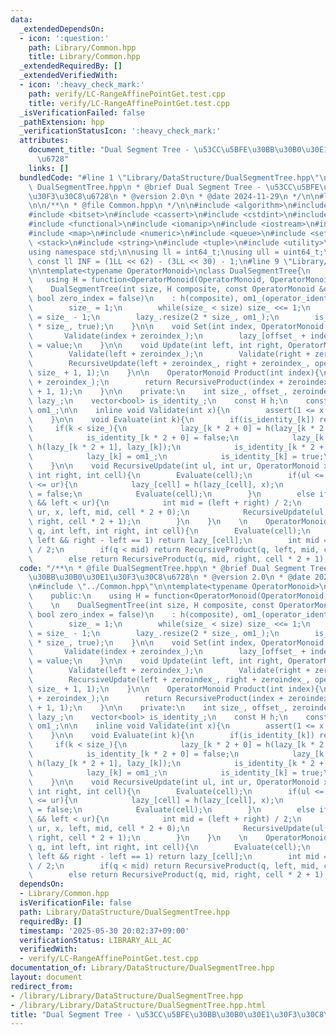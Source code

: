 ```yaml
---
data:
  _extendedDependsOn:
  - icon: ':question:'
    path: Library/Common.hpp
    title: Library/Common.hpp
  _extendedRequiredBy: []
  _extendedVerifiedWith:
  - icon: ':heavy_check_mark:'
    path: verify/LC-RangeAffinePointGet.test.cpp
    title: verify/LC-RangeAffinePointGet.test.cpp
  _isVerificationFailed: false
  _pathExtension: hpp
  _verificationStatusIcon: ':heavy_check_mark:'
  attributes:
    document_title: "Dual Segment Tree - \u53CC\u5BFE\u30BB\u30B0\u30E1\u30F3\u30C8\
      \u6728"
    links: []
  bundledCode: "#line 1 \"Library/DataStructure/DualSegmentTree.hpp\"\n/**\n * @file\
    \ DualSegmentTree.hpp\n * @brief Dual Segment Tree - \u53CC\u5BFE\u30BB\u30B0\u30E1\
    \u30F3\u30C8\u6728\n * @version 2.0\n * @date 2024-11-29\n */\n\n#line 2 \"Library/Common.hpp\"\
    \n\n/**\n * @file Common.hpp\n */\n\n#include <algorithm>\n#include <array>\n\
    #include <bitset>\n#include <cassert>\n#include <cstdint>\n#include <deque>\n\
    #include <functional>\n#include <iomanip>\n#include <iostream>\n#include <limits>\n\
    #include <map>\n#include <numeric>\n#include <queue>\n#include <set>\n#include\
    \ <stack>\n#include <string>\n#include <tuple>\n#include <utility>\n#include <vector>\n\
    using namespace std;\n\nusing ll = int64_t;\nusing ull = uint64_t;\n\nconstexpr\
    \ const ll INF = (1LL << 62) - (3LL << 30) - 1;\n#line 9 \"Library/DataStructure/DualSegmentTree.hpp\"\
    \n\ntemplate<typename OperatorMonoid>\nclass DualSegmentTree{\n    public:\n \
    \   using H = function<OperatorMonoid(OperatorMonoid, OperatorMonoid)>;\n    \n\
    \    DualSegmentTree(int size, H composite, const OperatorMonoid &operator_identity,\
    \ bool zero_index = false)\n    : h(composite), om1_(operator_identity), zeroindex_(zero_index){\n\
    \        size_ = 1;\n        while(size_ < size) size_ <<= 1;\n        offset_\
    \ = size_ - 1;\n        lazy_.resize(2 * size_, om1_);\n        is_identity_.resize(2\
    \ * size_, true);\n    }\n\n    void Set(int index, OperatorMonoid value){\n \
    \       Validate(index + zeroindex_);\n        lazy_[offset_ + index + zeroindex_]\
    \ = value;\n    }\n\n    void Update(int left, int right, OperatorMonoid operation){\n\
    \        Validate(left + zeroindex_);\n        Validate(right + zeroindex_ - 1);\n\
    \        RecursiveUpdate(left + zeroindex_, right + zeroindex_, operation, 1,\
    \ size_ + 1, 1);\n    }\n\n    OperatorMonoid Product(int index){\n        Validate(index\
    \ + zeroindex_);\n        return RecursiveProduct(index + zeroindex_, 1, size_\
    \ + 1, 1);\n    }\n\n    private:\n    int size_, offset_, zeroindex_;\n    vector<OperatorMonoid>\
    \ lazy_;\n    vector<bool> is_identity_;\n    const H h;\n    const OperatorMonoid\
    \ om1_;\n\n    inline void Validate(int x){\n        assert(1 <= x && x <= size_);\n\
    \    }\n\n    void Evaluate(int k){\n        if(is_identity_[k]) return;\n   \
    \     if(k < size_){\n            lazy_[k * 2 + 0] = h(lazy_[k * 2 + 0], lazy_[k]);\n\
    \            is_identity_[k * 2 + 0] = false;\n            lazy_[k * 2 + 1] =\
    \ h(lazy_[k * 2 + 1], lazy_[k]);\n            is_identity_[k * 2 + 1] = false;\n\
    \            lazy_[k] = om1_;\n            is_identity_[k] = true;\n        }\n\
    \    }\n\n    void RecursiveUpdate(int ul, int ur, OperatorMonoid x, int left,\
    \ int right, int cell){\n        Evaluate(cell);\n        if(ul <= left && right\
    \ <= ur){\n            lazy_[cell] = h(lazy_[cell], x);\n            is_identity_[cell]\
    \ = false;\n            Evaluate(cell);\n        }\n        else if(ul < right\
    \ && left < ur){\n            int mid = (left + right) / 2;\n            RecursiveUpdate(ul,\
    \ ur, x, left, mid, cell * 2 + 0);\n            RecursiveUpdate(ul, ur, x, mid,\
    \ right, cell * 2 + 1);\n        }\n    }\n    \n    OperatorMonoid RecursiveProduct(int\
    \ q, int left, int right, int cell){\n        Evaluate(cell);\n        if(q ==\
    \ left && right - left == 1) return lazy_[cell];\n        int mid = (left + right)\
    \ / 2;\n        if(q < mid) return RecursiveProduct(q, left, mid, cell * 2 + 0);\n\
    \        else return RecursiveProduct(q, mid, right, cell * 2 + 1);\n    }\n};\n"
  code: "/**\n * @file DualSegmentTree.hpp\n * @brief Dual Segment Tree - \u53CC\u5BFE\
    \u30BB\u30B0\u30E1\u30F3\u30C8\u6728\n * @version 2.0\n * @date 2024-11-29\n */\n\
    \n#include \"../Common.hpp\"\n\ntemplate<typename OperatorMonoid>\nclass DualSegmentTree{\n\
    \    public:\n    using H = function<OperatorMonoid(OperatorMonoid, OperatorMonoid)>;\n\
    \    \n    DualSegmentTree(int size, H composite, const OperatorMonoid &operator_identity,\
    \ bool zero_index = false)\n    : h(composite), om1_(operator_identity), zeroindex_(zero_index){\n\
    \        size_ = 1;\n        while(size_ < size) size_ <<= 1;\n        offset_\
    \ = size_ - 1;\n        lazy_.resize(2 * size_, om1_);\n        is_identity_.resize(2\
    \ * size_, true);\n    }\n\n    void Set(int index, OperatorMonoid value){\n \
    \       Validate(index + zeroindex_);\n        lazy_[offset_ + index + zeroindex_]\
    \ = value;\n    }\n\n    void Update(int left, int right, OperatorMonoid operation){\n\
    \        Validate(left + zeroindex_);\n        Validate(right + zeroindex_ - 1);\n\
    \        RecursiveUpdate(left + zeroindex_, right + zeroindex_, operation, 1,\
    \ size_ + 1, 1);\n    }\n\n    OperatorMonoid Product(int index){\n        Validate(index\
    \ + zeroindex_);\n        return RecursiveProduct(index + zeroindex_, 1, size_\
    \ + 1, 1);\n    }\n\n    private:\n    int size_, offset_, zeroindex_;\n    vector<OperatorMonoid>\
    \ lazy_;\n    vector<bool> is_identity_;\n    const H h;\n    const OperatorMonoid\
    \ om1_;\n\n    inline void Validate(int x){\n        assert(1 <= x && x <= size_);\n\
    \    }\n\n    void Evaluate(int k){\n        if(is_identity_[k]) return;\n   \
    \     if(k < size_){\n            lazy_[k * 2 + 0] = h(lazy_[k * 2 + 0], lazy_[k]);\n\
    \            is_identity_[k * 2 + 0] = false;\n            lazy_[k * 2 + 1] =\
    \ h(lazy_[k * 2 + 1], lazy_[k]);\n            is_identity_[k * 2 + 1] = false;\n\
    \            lazy_[k] = om1_;\n            is_identity_[k] = true;\n        }\n\
    \    }\n\n    void RecursiveUpdate(int ul, int ur, OperatorMonoid x, int left,\
    \ int right, int cell){\n        Evaluate(cell);\n        if(ul <= left && right\
    \ <= ur){\n            lazy_[cell] = h(lazy_[cell], x);\n            is_identity_[cell]\
    \ = false;\n            Evaluate(cell);\n        }\n        else if(ul < right\
    \ && left < ur){\n            int mid = (left + right) / 2;\n            RecursiveUpdate(ul,\
    \ ur, x, left, mid, cell * 2 + 0);\n            RecursiveUpdate(ul, ur, x, mid,\
    \ right, cell * 2 + 1);\n        }\n    }\n    \n    OperatorMonoid RecursiveProduct(int\
    \ q, int left, int right, int cell){\n        Evaluate(cell);\n        if(q ==\
    \ left && right - left == 1) return lazy_[cell];\n        int mid = (left + right)\
    \ / 2;\n        if(q < mid) return RecursiveProduct(q, left, mid, cell * 2 + 0);\n\
    \        else return RecursiveProduct(q, mid, right, cell * 2 + 1);\n    }\n};"
  dependsOn:
  - Library/Common.hpp
  isVerificationFile: false
  path: Library/DataStructure/DualSegmentTree.hpp
  requiredBy: []
  timestamp: '2025-05-30 20:02:37+09:00'
  verificationStatus: LIBRARY_ALL_AC
  verifiedWith:
  - verify/LC-RangeAffinePointGet.test.cpp
documentation_of: Library/DataStructure/DualSegmentTree.hpp
layout: document
redirect_from:
- /library/Library/DataStructure/DualSegmentTree.hpp
- /library/Library/DataStructure/DualSegmentTree.hpp.html
title: "Dual Segment Tree - \u53CC\u5BFE\u30BB\u30B0\u30E1\u30F3\u30C8\u6728"
---
```

